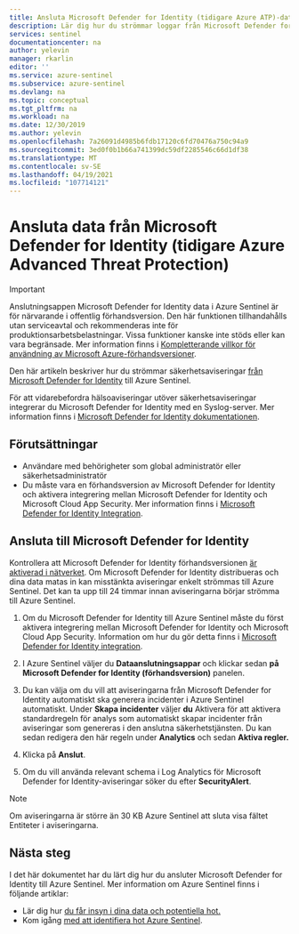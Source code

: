 ```yaml
---
title: Ansluta Microsoft Defender for Identity (tidigare Azure ATP)-data till Azure Sentinel| Microsoft Docs
description: Lär dig hur du strömmar loggar från Microsoft Defender for Identity (tidigare Azure Advanced Threat Protection) (ATP) till Azure Sentinel med ett enda klick.
services: sentinel
documentationcenter: na
author: yelevin
manager: rkarlin
editor: ''
ms.service: azure-sentinel
ms.subservice: azure-sentinel
ms.devlang: na
ms.topic: conceptual
ms.tgt_pltfrm: na
ms.workload: na
ms.date: 12/30/2019
ms.author: yelevin
ms.openlocfilehash: 7a26091d4985b6fdb17120c6fd70476a750c94a9
ms.sourcegitcommit: 3ed0f0b1b66a741399dc59df2285546c66d1df38
ms.translationtype: MT
ms.contentlocale: sv-SE
ms.lasthandoff: 04/19/2021
ms.locfileid: "107714121"
---
```

# <a name="connect-data-from-microsoft-defender-for-identity-formerly-azure-advanced-threat-protection"></a>Ansluta data från Microsoft Defender for Identity (tidigare Azure Advanced Threat Protection)

> [!IMPORTANT]
> Anslutningsappen Microsoft Defender for Identity data i Azure Sentinel är för närvarande i offentlig förhandsversion.
> Den här funktionen tillhandahålls utan serviceavtal och rekommenderas inte för produktionsarbetsbelastningar. Vissa funktioner kanske inte stöds eller kan vara begränsade. Mer information finns i [Kompletterande villkor för användning av Microsoft Azure-förhandsversioner](https://azure.microsoft.com/support/legal/preview-supplemental-terms/).

Den här artikeln beskriver hur du strömmar säkerhetsaviseringar [från Microsoft Defender for Identity](/azure-advanced-threat-protection/what-is-atp) till Azure Sentinel. 

För att vidarebefordra hälsoaviseringar utöver säkerhetsaviseringar integrerar du Microsoft Defender for Identity med en Syslog-server. Mer information finns i [Microsoft Defender for Identity dokumentationen](/defender-for-identity/setting-syslog). 

## <a name="prerequisites"></a>Förutsättningar

- Användare med behörigheter som global administratör eller säkerhetsadministratör
- Du måste vara en förhandsversion av Microsoft Defender for Identity och aktivera integrering mellan Microsoft Defender for Identity och Microsoft Cloud App Security. Mer information finns i [Microsoft Defender for Identity Integration](/cloud-app-security/mdi-integration).

## <a name="connect-to-microsoft-defender-for-identity"></a>Ansluta till Microsoft Defender for Identity

Kontrollera att Microsoft Defender for Identity förhandsversionen [är aktiverad i nätverket](/azure-advanced-threat-protection/install-atp-step1).
Om Microsoft Defender for Identity distribueras och dina data matas in kan misstänkta aviseringar enkelt strömmas till Azure Sentinel. Det kan ta upp till 24 timmar innan aviseringarna börjar strömma till Azure Sentinel.


1. Om du Microsoft Defender for Identity till Azure Sentinel måste du först aktivera integrering mellan Microsoft Defender for Identity och Microsoft Cloud App Security. Information om hur du gör detta finns i [Microsoft Defender for Identity integration](/cloud-app-security/mdi-integration).

1. I Azure Sentinel väljer du **Dataanslutningsappar** och klickar sedan **på Microsoft Defender for Identity (förhandsversion)** panelen.

1. Du kan välja om du vill att aviseringarna från Microsoft Defender for Identity automatiskt ska generera incidenter i Azure Sentinel automatiskt. Under **Skapa incidenter** väljer **du** Aktivera för att aktivera standardregeln för analys som automatiskt skapar incidenter från aviseringar som genereras i den anslutna säkerhetstjänsten. Du kan sedan redigera den här regeln under **Analytics** och sedan **Aktiva regler.**

1. Klicka på **Anslut**.

1. Om du vill använda relevant schema i Log Analytics för Microsoft Defender for Identity-aviseringar söker du efter **SecurityAlert**.

> [!NOTE]
> Om aviseringarna är större än 30 KB Azure Sentinel att sluta visa fältet Entiteter i aviseringarna.

## <a name="next-steps"></a>Nästa steg
I det här dokumentet har du lärt dig hur du ansluter Microsoft Defender for Identity till Azure Sentinel. Mer information om Azure Sentinel finns i följande artiklar:
- Lär dig hur [du får insyn i dina data och potentiella hot.](quickstart-get-visibility.md)
- Kom igång [med att identifiera hot Azure Sentinel](tutorial-detect-threats-built-in.md).
